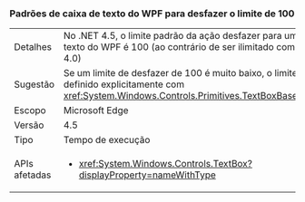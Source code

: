 ### <a name="wpf-textbox-defaults-to-undo-limit-of-100"></a>Padrões de caixa de texto do WPF para desfazer o limite de 100

|   |   |
|---|---|
|Detalhes|No .NET 4.5, o limite padrão da ação desfazer para uma caixa de texto do WPF é 100 (ao contrário de ser ilimitado como no .NET 4.0)|
|Sugestão|Se um limite de desfazer de 100 é muito baixo, o limite pode ser definido explicitamente com <xref:System.Windows.Controls.Primitives.TextBoxBase.UndoLimit>|
|Escopo|Microsoft Edge|
|Versão|4.5|
|Tipo|Tempo de execução|
|APIs afetadas|<ul><li><xref:System.Windows.Controls.TextBox?displayProperty=nameWithType></li></ul>|

